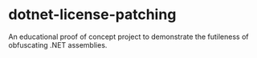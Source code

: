 # dotnet-license-patching
An educational proof of concept project to demonstrate the futileness of obfuscating .NET assemblies.
